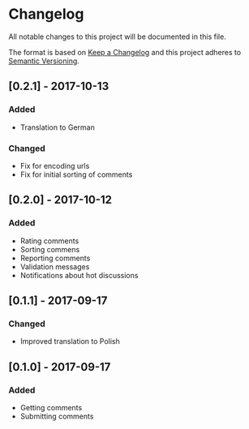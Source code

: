 # Changelog
All notable changes to this project will be documented in this file.

The format is based on [Keep a Changelog](http://keepachangelog.com/en/1.0.0/)
and this project adheres to [Semantic Versioning](http://semver.org/spec/v2.0.0.html).

## [0.2.1] - 2017-10-13
### Added
- Translation to German

### Changed
- Fix for encoding urls
- Fix for initial sorting of comments

## [0.2.0] - 2017-10-12
### Added
- Rating comments
- Sorting commens
- Reporting comments
- Validation messages
- Notifications about hot discussions

## [0.1.1] - 2017-09-17
### Changed
- Improved translation to Polish

## [0.1.0] - 2017-09-17
### Added
- Getting comments
- Submitting comments


